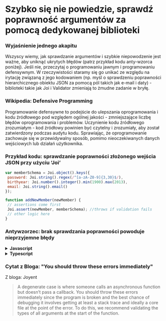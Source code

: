 # Szybko się nie powiedzie, sprawdź poprawność argumentów za pomocą dedykowanej biblioteki

### Wyjaśnienie jednego akapitu

Wszyscy wiemy, jak sprawdzanie argumentów i szybkie niepowodzenie jest ważne, aby uniknąć ukrytych błędów (patrz przykład kodu anty-wzorca poniżej). Jeśli nie, przeczytaj o programowaniu jawnym i programowaniu defensywnym. W rzeczywistości staramy się go unikać ze względu na irytację związaną z jego kodowaniem (np. myśl o sprawdzeniu poprawności hierarchicznego obiektu JSON za pomocą pól takich jak e-mail i daty) - biblioteki takie jak Joi i Validator zmieniają to żmudne zadanie w bryłę.

### Wikipedia: Defensive Programming

Programowanie defensywne to podejście do ulepszania oprogramowania i kodu źródłowego pod względem ogólnej jakości - zmniejszające liczbę błędów oprogramowania i problemów. Uczynienie kodu źródłowego zrozumiałym - kod źródłowy powinien być czytelny i zrozumiały, aby został zatwierdzony podczas audytu kodu. Sprawiając, że oprogramowanie zachowuje się w przewidywalny sposób, pomimo nieoczekiwanych danych wejściowych lub działań użytkownika.

### Przykład kodu: sprawdzanie poprawności złożonego wejścia JSON przy użyciu ‘Joi’

```javascript
var memberSchema = Joi.object().keys({
 password: Joi.string().regex(/^[a-zA-Z0-9]{3,30}$/),
 birthyear: Joi.number().integer().min(1900).max(2013),
 email: Joi.string().email()
});

function addNewMember(newMember) {
 // assertions come first
 Joi.assert(newMember, memberSchema); //throws if validation fails
 // other logic here
}
```



### Antywzorzec: brak sprawdzania poprawności powoduje nieprzyjemne błędy

<details>
<summary><strong>Javascript</strong></summary>

```javascript
// if the discount is positive let's then redirect the user to print his discount coupons
function redirectToPrintDiscount(httpResponse, member, discount) {
    if (discount != 0) {
        httpResponse.redirect(`/discountPrintView/${member.id}`);
    }
}

redirectToPrintDiscount(httpResponse, someMember);
// forgot to pass the parameter discount, why the heck was the user redirected to the discount screen?
```
</details>

<details>
<summary><strong>Typescript</strong></summary>

```typescript
// if the discount is positive let's then redirect the user to print his discount coupons
function redirectToPrintDiscount(httpResponse: Response, member: Member, discount: number) {
  if (discount != 0) {
    httpResponse.redirect(`/discountPrintView/${member.id}`);
  }
}

redirectToPrintDiscount(httpResponse, someMember, -12);
// We passed a negative parameter discount, why the heck was the user redirected to the discount screen?
```
</details>

### Cytat z Bloga: "You should throw these errors immediately"

Z bloga: Joyent

 > A degenerate case is where someone calls an asynchronous function but doesn’t pass a callback. You should throw these errors immediately since the program is broken and the best chance of debugging it involves getting at least a stack trace and ideally a core file at the point of the error. To do this, we recommend validating the types of all arguments at the start of the function.
